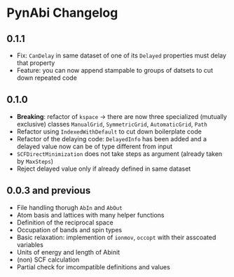 # PynAbi Changelog

## 0.1.1

 * Fix: `CanDelay` in same dataset of one of its `Delayed` properties must delay that property
 * Feature: you can now append stampable to groups of datsets to cut down repeated code

## 0.1.0

 * __Breaking__: refactor of `kspace` -> there are now three specialized (mutually exclusive) classes `ManualGrid`, `SymmetricGrid`, `AutomaticGrid`, `Path`
 * Refactor using `IndexedWithDefault` to cut down boilerplate code
 * Refactor of the delaying code: `DelayedInfo` has been added and a delayed value now can be of type different from input
 * `SCFDirectMinimization` does not take steps as argument (already taken by `MaxSteps`)
 * Reject delayed value only if already defined in same dataset

## 0.0.3 and previous

 * File handling thorugh `AbIn` and `AbOut`
 * Atom basis and lattices with many helper functions
 * Definition of the reciprocal space
 * Occupation of bands and spin types
 * Basic relaxation: implemention of `ionmov`, `occopt` with their asscoated variables
 * Units of energy and length of Abinit
 * (non) SCF calculation
 * Partial check for imcompatible definitions and values